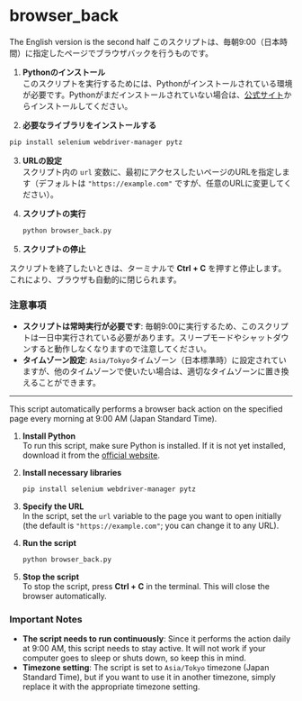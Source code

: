 # browser_back

The English version is the second half 
このスクリプトは、毎朝9:00（日本時間）に指定したページでブラウザバックを行うものです。

1. **Pythonのインストール**  
このスクリプトを実行するためには、Pythonがインストールされている環境が必要です。Pythonがまだインストールされていない場合は、[公式サイト](https://www.python.org/downloads/)からインストールしてください。 

2. **必要なライブラリをインストールする**
```bash
pip install selenium webdriver-manager pytz
```

3.  **URLの設定**  
   スクリプト内の `url` 変数に、最初にアクセスしたいページのURLを指定します（デフォルトは `"https://example.com"` ですが、任意のURLに変更してください）。

4. **スクリプトの実行**  
   ```bash
   python browser_back.py
   ```

5. **スクリプトの停止**

スクリプトを終了したいときは、ターミナルで **Ctrl + C** を押すと停止します。これにより、ブラウザも自動的に閉じられます。

### 注意事項

- **スクリプトは常時実行が必要です**: 毎朝9:00に実行するため、このスクリプトは一日中実行されている必要があります。スリープモードやシャットダウンすると動作しなくなりますので注意してください。
- **タイムゾーン設定**: `Asia/Tokyo`タイムゾーン（日本標準時）に設定されていますが、他のタイムゾーンで使いたい場合は、適切なタイムゾーンに置き換えることができます。

---
This script automatically performs a browser back action on the specified page every morning at 9:00 AM (Japan Standard Time).

1. **Install Python**  
   To run this script, make sure Python is installed. If it is not yet installed, download it from the [official website](https://www.python.org/downloads/).

2. **Install necessary libraries**  
   ```bash
   pip install selenium webdriver-manager pytz
   ```

3. **Specify the URL**  
   In the script, set the `url` variable to the page you want to open initially (the default is `"https://example.com"`; you can change it to any URL).

4. **Run the script**  
   ```bash
   python browser_back.py
   ```

5. **Stop the script**  
   To stop the script, press **Ctrl + C** in the terminal. This will close the browser automatically.

### Important Notes

- **The script needs to run continuously**: Since it performs the action daily at 9:00 AM, this script needs to stay active. It will not work if your computer goes to sleep or shuts down, so keep this in mind.
- **Timezone setting**: The script is set to `Asia/Tokyo` timezone (Japan Standard Time), but if you want to use it in another timezone, simply replace it with the appropriate timezone setting.

